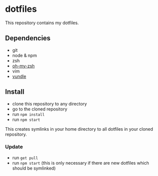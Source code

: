 dotfiles
========

This repository contains my dotfiles.

## Dependencies
* git
* node & npm
* zsh
* [oh-my-zsh](https://github.com/robbyrussell/oh-my-zsh)
* vim
* [vundle](https://github.com/gmarik/Vundle.vim)

## Install
* clone this repository to any directory
* go to the cloned repository
* run `npm install`
* run `npm start`

This creates symlinks in your home directory to all dotfiles in your cloned repository.

### Update
* run `get pull`
* run `npm start` (this is only necessary if there are new dotfiles which should be symlinked)
